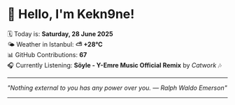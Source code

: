 # 👋 Hello, I'm Kekn9ne!

🗓️ Today is: **Saturday, 28 June 2025**  
🌤️ Weather in Istanbul: **⛅️  +28°C**  
📊 GitHub Contributions: **67**  
🎧 Currently Listening: **Söyle - Y-Emre Music Official Remix** by *Catwork* 🎶

---

_"Nothing external to you has any power over you. — *Ralph Waldo Emerson*"_

---
